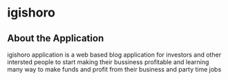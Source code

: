 # igishoro

## About the Application

igishoro application is a web based blog application for investors and other intersted people to start making their bussiness profitable and learning many way to make funds and profit from their business and party time jobs
